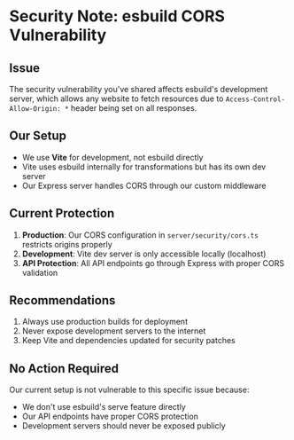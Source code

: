 # Security Note: esbuild CORS Vulnerability

## Issue
The security vulnerability you've shared affects esbuild's development server, which allows any website to fetch resources due to `Access-Control-Allow-Origin: *` header being set on all responses.

## Our Setup
- We use **Vite** for development, not esbuild directly
- Vite uses esbuild internally for transformations but has its own dev server
- Our Express server handles CORS through our custom middleware

## Current Protection
1. **Production**: Our CORS configuration in `server/security/cors.ts` restricts origins properly
2. **Development**: Vite dev server is only accessible locally (localhost)
3. **API Protection**: All API endpoints go through Express with proper CORS validation

## Recommendations
1. Always use production builds for deployment
2. Never expose development servers to the internet
3. Keep Vite and dependencies updated for security patches

## No Action Required
Our current setup is not vulnerable to this specific issue because:
- We don't use esbuild's serve feature directly
- Our API endpoints have proper CORS protection
- Development servers should never be exposed publicly